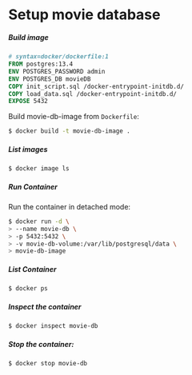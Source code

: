 # Setup movie database



##### Build image

```dockerfile
# syntax=docker/dockerfile:1
FROM postgres:13.4
ENV POSTGRES_PASSWORD admin 
ENV POSTGRES_DB movieDB
COPY init_script.sql /docker-entrypoint-initdb.d/
COPY load_data.sql /docker-entrypoint-initdb.d/
EXPOSE 5432
```

Build movie-db-image from `Dockerfile`:

```sh
$ docker build -t movie-db-image .
```



##### List images

```sh
$ docker image ls
```



##### Run Container

Run the container in detached mode:

```sh
$ docker run -d \
> --name movie-db \
> -p 5432:5432 \
> -v movie-db-volume:/var/lib/postgresql/data \
> movie-db-image
```



##### List Container

```sh
$ docker ps
```



##### Inspect the container

```sh
$ docker inspect movie-db
```



##### Stop the container:

```sh
$ docker stop movie-db
```

